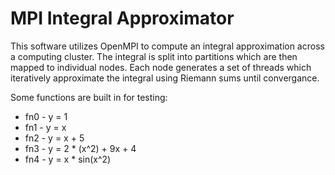MPI Integral Approximator
=========================

This software utilizes OpenMPI to compute an integral approximation across
a computing cluster. The integral is split into partitions which are then
mapped to individual nodes. Each node generates a set of threads which 
iteratively approximate the integral using Riemann sums until convergance.

Some functions are built in for testing:
* fn0 - y = 1
* fn1 - y = x
* fn2 - y = x + 5
* fn3 - y = 2 * (x^2) + 9x + 4
* fn4 - y = x * sin(x^2)
